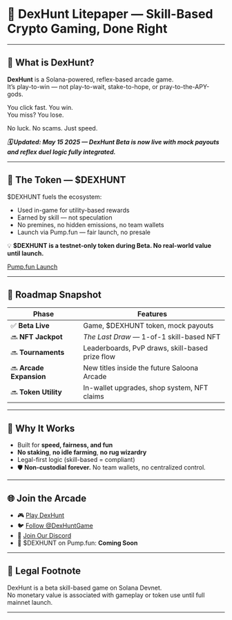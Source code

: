 # 🧠 DexHunt Litepaper — Skill-Based Crypto Gaming, Done Right

---

## 🎯 What is DexHunt?

**DexHunt** is a Solana-powered, reflex-based arcade game.  
It’s play-to-win — not play-to-wait, stake-to-hope, or pray-to-the-APY-gods.

You click fast. You win.  
You miss? You lose.

No luck. No scams. Just speed.

**_🗓️ Updated: May 15 2025 — DexHunt Beta is now live with mock payouts and reflex duel logic fully integrated._**

---



## 💸 The Token — $DEXHUNT

$DEXHUNT fuels the ecosystem:

- Used in-game for utility-based rewards
- Earned by skill — not speculation
- No premines, no hidden emissions, no team wallets
- Launch via Pump.fun — fair launch, no presale

💡 **$DEXHUNT is a testnet-only token during Beta. No real-world value until launch.**

[Pump.fun Launch](https://pump.fun/) <!-- or full token URL once live -->

---

## 📜 Roadmap Snapshot

| Phase         | Features                                           |
|---------------|----------------------------------------------------|
| ✅ **Beta Live**       | Game, $DEXHUNT token, mock payouts                |
| 🔜 **NFT Jackpot**    | *The Last Draw* — 1-of-1 skill-based NFT         |
| 🔜 **Tournaments**    | Leaderboards, PvP draws, skill-based prize flow |
| 🔜 **Arcade Expansion** | New titles inside the future Saloona Arcade       |
| 🔜 **Token Utility**  | In-wallet upgrades, shop system, NFT claims      |

---

## 🧠 Why It Works

- Built for **speed, fairness, and fun**
- **No staking**, **no idle farming**, **no rug wizardry**
- Legal-first logic (skill-based = compliant)
- 🛡️ **Non-custodial forever.** No team wallets, no centralized control.


---

## 🌐 Join the Arcade

- 🎮 [Play DexHunt](https://fifthgenhub.github.io/DexHunt.github.io/)
- 🐦 [Follow @DexHuntGame](https://twitter.com/DexHuntGame)
- 💬 [Join Our Discord](https://discord.gg/NNswE2P4)
- 🔫 $DEXHUNT on Pump.fun: **Coming Soon**

---

## 🔏 Legal Footnote

DexHunt is a beta skill-based game on Solana Devnet.  
No monetary value is associated with gameplay or token use until full mainnet launch.

---

<!-- SEO Optimization Meta -->
<!-- DexHunt is a crypto arcade shooter built on Solana. Play-to-win reflex gaming meets legal Web3 token utility. -->
